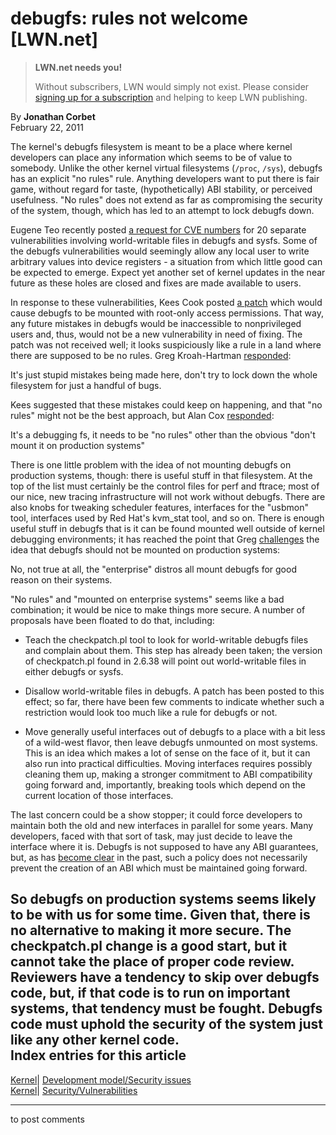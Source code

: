# debugfs: rules not welcome [LWN.net]

> **LWN.net needs you!**
> 
> Without subscribers, LWN would simply not exist. Please consider [signing up for a subscription](/Promo/nst-nag2/subscribe) and helping to keep LWN publishing. 

By **Jonathan Corbet**  
February 22, 2011 

The kernel's debugfs filesystem is meant to be a place where kernel developers can place any information which seems to be of value to somebody. Unlike the other kernel virtual filesystems (`/proc`, `/sys`), debugfs has an explicit "no rules" rule. Anything developers want to put there is fair game, without regard for taste, (hypothetically) ABI stability, or perceived usefulness. "No rules" does not extend as far as compromising the security of the system, though, which has led to an attempt to lock debugfs down. 

Eugene Teo recently posted [a request for CVE numbers](/Articles/429323/) for 20 separate vulnerabilities involving world-writable files in debugfs and sysfs. Some of the debugfs vulnerabilities would seemingly allow any local user to write arbitrary values into device registers - a situation from which little good can be expected to emerge. Expect yet another set of kernel updates in the near future as these holes are closed and fixes are made available to users. 

In response to these vulnerabilities, Kees Cook posted [a patch](/Articles/429326/) which would cause debugfs to be mounted with root-only access permissions. That way, any future mistakes in debugfs would be inaccessible to nonprivileged users and, thus, would not be a new vulnerability in need of fixing. The patch was not received well; it looks suspiciously like a rule in a land where there are supposed to be no rules. Greg Kroah-Hartman [responded](/Articles/429327/): 

It's just stupid mistakes being made here, don't try to lock down the whole filesystem for just a handful of bugs. 

Kees suggested that these mistakes could keep on happening, and that "no rules" might not be the best approach, but Alan Cox [responded](/Articles/429328/): 

It's a debugging fs, it needs to be "no rules" other than the obvious "don't mount it on production systems" 

There is one little problem with the idea of not mounting debugfs on production systems, though: there is useful stuff in that filesystem. At the top of the list must certainly be the control files for perf and ftrace; most of our nice, new tracing infrastructure will not work without debugfs. There are also knobs for tweaking scheduler features, interfaces for the "usbmon" tool, interfaces used by Red Hat's kvm_stat tool, and so on. There is enough useful stuff in debugfs that is it can be found mounted well outside of kernel debugging environments; it has reached the point that Greg [challenges](/Articles/429332/) the idea that debugfs should not be mounted on production systems: 

No, not true at all, the "enterprise" distros all mount debugfs for good reason on their systems. 

"No rules" and "mounted on enterprise systems" seems like a bad combination; it would be nice to make things more secure. A number of proposals have been floated to do that, including: 

  * Teach the checkpatch.pl tool to look for world-writable debugfs files and complain about them. This step has already been taken; the version of checkpatch.pl found in 2.6.38 will point out world-writable files in either debugfs or sysfs. 

  * Disallow world-writable files in debugfs. A patch has been posted to this effect; so far, there have been few comments to indicate whether such a restriction would look too much like a rule for debugfs or not. 

  * Move generally useful interfaces out of debugfs to a place with a bit less of a wild-west flavor, then leave debugfs unmounted on most systems. This is an idea which makes a lot of sense on the face of it, but it can also run into practical difficulties. Moving interfaces requires possibly cleaning them up, making a stronger commitment to ABI compatibility going forward and, importantly, breaking tools which depend on the current location of those interfaces. 




The last concern could be a show stopper; it could force developers to maintain both the old and new interfaces in parallel for some years. Many developers, faced with that sort of task, may just decide to leave the interface where it is. Debugfs is not supposed to have any ABI guarantees, but, as has [become clear](/Articles/309298/) in the past, such a policy does not necessarily prevent the creation of an ABI which must be maintained going forward. 

So debugfs on production systems seems likely to be with us for some time. Given that, there is no alternative to making it more secure. The checkpatch.pl change is a good start, but it cannot take the place of proper code review. Reviewers have a tendency to skip over debugfs code, but, if that code is to run on important systems, that tendency must be fought. Debugfs code must uphold the security of the system just like any other kernel code.  
Index entries for this article  
---  
[Kernel](/Kernel/Index)| [Development model/Security issues](/Kernel/Index#Development_model-Security_issues)  
[Kernel](/Kernel/Index)| [Security/Vulnerabilities](/Kernel/Index#Security-Vulnerabilities)  
  


* * *

to post comments 
